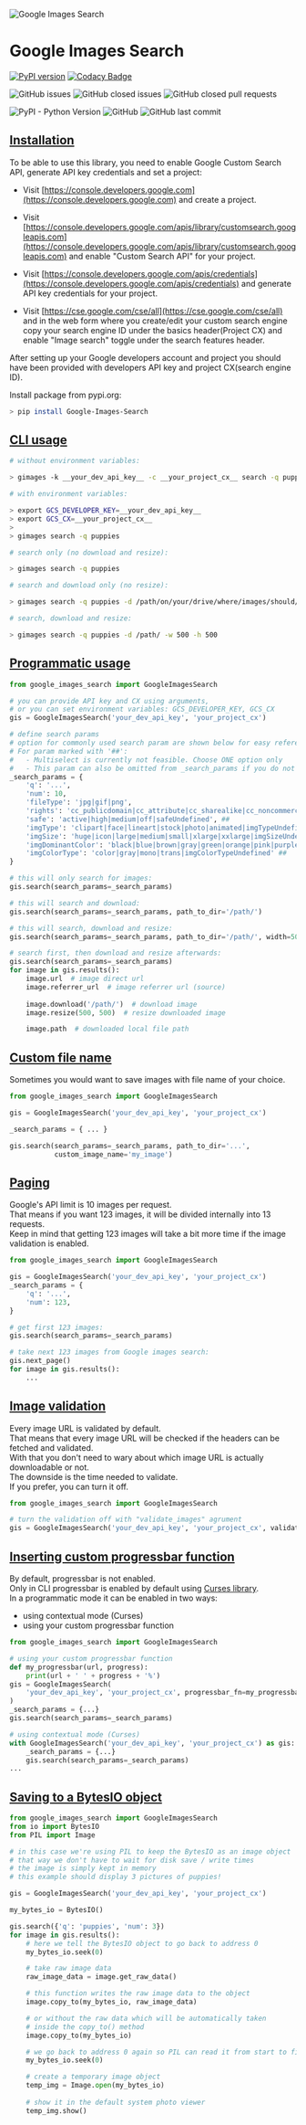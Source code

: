 ![Google Images Search](google.jpeg)

# Google Images Search

[![PyPI version](https://badge.fury.io/py/Google-Images-Search.svg)](https://badge.fury.io/py/Google-Images-Search)
[![Codacy Badge](https://api.codacy.com/project/badge/Grade/b3d5259c67ca48a7bfe844b9721b6c19)](https://www.codacy.com/app/arrrlo/Google-Images-Search?utm_source=github.com&amp;utm_medium=referral&amp;utm_content=arrrlo/Google-Images-Search&amp;utm_campaign=Badge_Grade)

![GitHub issues](https://img.shields.io/github/issues/arrrlo/Google-Images-Search.svg)
![GitHub closed issues](https://img.shields.io/github/issues-closed/arrrlo/Google-Images-Search.svg)
![GitHub closed pull requests](https://img.shields.io/github/issues-pr-closed/arrrlo/Google-Images-Search.svg)

![PyPI - Python Version](https://img.shields.io/pypi/pyversions/Google-Images-Search.svg)
![GitHub](https://img.shields.io/github/license/arrrlo/Google-Images-Search.svg?color=blue)
![GitHub last commit](https://img.shields.io/github/last-commit/arrrlo/Google-Images-Search.svg?color=blue)

## [Installation](#installation)

To be able to use this library, you need to enable Google Custom Search API, generate API key credentials and set a project:

-   Visit [https://console.developers.google.com](https://console.developers.google.com) and create a project.

-   Visit [https://console.developers.google.com/apis/library/customsearch.googleapis.com](https://console.developers.google.com/apis/library/customsearch.googleapis.com) and enable "Custom Search API" for your project.

-   Visit [https://console.developers.google.com/apis/credentials](https://console.developers.google.com/apis/credentials) and generate API key credentials for your project.

-   Visit [https://cse.google.com/cse/all](https://cse.google.com/cse/all) and in the web form where you create/edit your custom search engine copy your search engine ID under the basics header(Project CX) and enable "Image search" toggle under the search features header.

After setting up your Google developers account and project you should have been provided with developers API key and project CX(search engine ID).

Install package from pypi.org:  

```bash
> pip install Google-Images-Search
```

## [CLI usage](#cli-usage)

```bash
# without environment variables:

> gimages -k __your_dev_api_key__ -c __your_project_cx__ search -q puppies
```

```bash
# with environment variables:

> export GCS_DEVELOPER_KEY=__your_dev_api_key__
> export GCS_CX=__your_project_cx__
>
> gimages search -q puppies
```

```bash
# search only (no download and resize):

> gimages search -q puppies
```

```bash
# search and download only (no resize):

> gimages search -q puppies -d /path/on/your/drive/where/images/should/be/downloaded
```

```bash
# search, download and resize:

> gimages search -q puppies -d /path/ -w 500 -h 500
```

## [Programmatic usage](#programmatic-usage)

```python
from google_images_search import GoogleImagesSearch

# you can provide API key and CX using arguments,
# or you can set environment variables: GCS_DEVELOPER_KEY, GCS_CX
gis = GoogleImagesSearch('your_dev_api_key', 'your_project_cx')

# define search params
# option for commonly used search param are shown below for easy reference.
# For param marked with '##':
#   - Multiselect is currently not feasible. Choose ONE option only
#   - This param can also be omitted from _search_params if you do not wish to define any value
_search_params = {
    'q': '...',
    'num': 10,
    'fileType': 'jpg|gif|png',
    'rights': 'cc_publicdomain|cc_attribute|cc_sharealike|cc_noncommercial|cc_nonderived',
    'safe': 'active|high|medium|off|safeUndefined', ##
    'imgType': 'clipart|face|lineart|stock|photo|animated|imgTypeUndefined', ##
    'imgSize': 'huge|icon|large|medium|small|xlarge|xxlarge|imgSizeUndefined', ##
    'imgDominantColor': 'black|blue|brown|gray|green|orange|pink|purple|red|teal|white|yellow|imgDominantColorUndefined', ##
    'imgColorType': 'color|gray|mono|trans|imgColorTypeUndefined' ##
}

# this will only search for images:
gis.search(search_params=_search_params)

# this will search and download:
gis.search(search_params=_search_params, path_to_dir='/path/')

# this will search, download and resize:
gis.search(search_params=_search_params, path_to_dir='/path/', width=500, height=500)

# search first, then download and resize afterwards:
gis.search(search_params=_search_params)
for image in gis.results():
    image.url  # image direct url
    image.referrer_url  # image referrer url (source) 
    
    image.download('/path/')  # download image
    image.resize(500, 500)  # resize downloaded image

    image.path  # downloaded local file path
```

## [Custom file name](#custom-file-name)

Sometimes you would want to save images with file name of your choice.

```python
from google_images_search import GoogleImagesSearch

gis = GoogleImagesSearch('your_dev_api_key', 'your_project_cx')

_search_params = { ... }

gis.search(search_params=_search_params, path_to_dir='...', 
           custom_image_name='my_image')
```

## [Paging](#paging)

Google's API limit is 10 images per request.  
That means if you want 123 images, it will be divided internally into 13 requests.  
Keep in mind that getting 123 images will take a bit more time if the image validation is enabled.

```python
from google_images_search import GoogleImagesSearch

gis = GoogleImagesSearch('your_dev_api_key', 'your_project_cx')
_search_params = {
    'q': '...',
    'num': 123,
}

# get first 123 images:
gis.search(search_params=_search_params)

# take next 123 images from Google images search:
gis.next_page()
for image in gis.results():
    ...
```

## [Image validation](#image-validation)

Every image URL is validated by default.  
That means that every image URL will be checked if the headers can be fetched and validated.  
With that you don't need to wary about which image URL is actually downloadable or not.  
The downside is the time needed to validate.  
If you prefer, you can turn it off.

```python
from google_images_search import GoogleImagesSearch

# turn the validation off with "validate_images" agrument
gis = GoogleImagesSearch('your_dev_api_key', 'your_project_cx', validate_images=False)
```

## [Inserting custom progressbar function](#progressbar)

By default, progressbar is not enabled.  
Only in CLI progressbar is enabled by default using [Curses library](https://docs.python.org/3/howto/curses.html).  
In a programmatic mode it can be enabled in two ways:  
- using contextual mode (Curses)  
- using your custom progressbar function  

```python
from google_images_search import GoogleImagesSearch

# using your custom progressbar function
def my_progressbar(url, progress):
    print(url + ' ' + progress + '%')
gis = GoogleImagesSearch(
    'your_dev_api_key', 'your_project_cx', progressbar_fn=my_progressbar
)
_search_params = {...}
gis.search(search_params=_search_params)

# using contextual mode (Curses)
with GoogleImagesSearch('your_dev_api_key', 'your_project_cx') as gis:
    _search_params = {...}
    gis.search(search_params=_search_params)
...
```

## [Saving to a BytesIO object](#bytes-io)

```python
from google_images_search import GoogleImagesSearch
from io import BytesIO
from PIL import Image

# in this case we're using PIL to keep the BytesIO as an image object
# that way we don't have to wait for disk save / write times
# the image is simply kept in memory
# this example should display 3 pictures of puppies!

gis = GoogleImagesSearch('your_dev_api_key', 'your_project_cx')

my_bytes_io = BytesIO()

gis.search({'q': 'puppies', 'num': 3})
for image in gis.results():
    # here we tell the BytesIO object to go back to address 0
    my_bytes_io.seek(0)

    # take raw image data
    raw_image_data = image.get_raw_data()

    # this function writes the raw image data to the object
    image.copy_to(my_bytes_io, raw_image_data)

    # or without the raw data which will be automatically taken
    # inside the copy_to() method
    image.copy_to(my_bytes_io)

    # we go back to address 0 again so PIL can read it from start to finish
    my_bytes_io.seek(0)

    # create a temporary image object
    temp_img = Image.open(my_bytes_io)
    
    # show it in the default system photo viewer
    temp_img.show()
```
